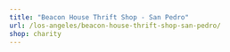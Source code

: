 ```yaml
---
title: "Beacon House Thrift Shop - San Pedro"
url: /los-angeles/beacon-house-thrift-shop-san-pedro/
shop: charity
---
```

